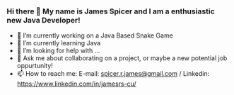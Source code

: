 ### Hi there 👋 My name is James Spicer and I am a enthusiastic new Java Developer!
<!--
**SpicerRJames/SpicerRJames** is a ✨ _special_ ✨ repository because its `README.md` (this file) appears on your GitHub profile.-->
<!--Here are some ideas to get you started:-->
- 🔭 I’m currently working on a Java Based Snake Game
- 🌱 I’m currently learning Java
- 🤔 I’m looking for help with ...
- 💬 Ask me about collaborating on a project, or maybe a new potential job oppurtunity!
- 📫 How to reach me: E-mail: spicer.r.james@gmail.com / Linkedin: https://www.linkedin.com/in/jamesrs-cu/
<!-- 👯 I’m looking to collaborate on ...-->
<!-- 😄 Pronouns: ...
- ⚡ Fun fact: ...
-->
